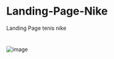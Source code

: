 # Landing-Page-Nike
Landing Page  tenis nike
#
![image](https://user-images.githubusercontent.com/106766918/180223162-852af790-b6b0-4535-9cb7-8c84fc9f9d08.png)
